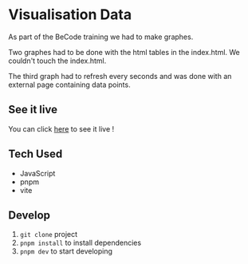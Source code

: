 # Visualisation Data

As part of the BeCode training we had to make graphes.

Two graphes had to be done with the html tables in the index.html. We couldn't touch the index.html.

The third graph had to refresh every seconds and was done with an external page containing data points.

## See it live

You can click [here](https://louisevst.github.io/visualisation-data/) to see it live !

## Tech Used

- JavaScript
- pnpm
- vite

## Develop

1. `git clone` project
2. `pnpm install` to install dependencies
3. `pnpm dev` to start developing
